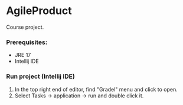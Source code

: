 # AgileProduct

Course project.

### Prerequisites:
- JRE 17
- Intellij IDE

### Run project (Intellij IDE)
1. In the top right end of editor, find "Gradel" menu and click to open.
2. Select Tasks -> application -> run and double click it.
